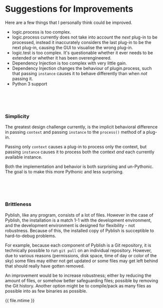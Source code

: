 # Suggestions for Improvements

Here are a few things that I personally think could be improved.

- logic.process is too complex.
- logic.process currently does not take into account the *next* plug-in to be processed, instead it inaccurately considers the last plug-in to be the next plug-in, causing the GUI to visualise the wrong plug-in.
- logic.test is too complex. It's questionable whether it ever needs to be extended or whether it has been overengineered.
- Dependency Injection is too complex with very little gain.
- Dependency Injection changes the behaviour of plugin.process, such that passing `instance` causes it to behave differently than when *not* passing it.
- Python 3 support

<br>
<br>
<br>

### Simplicity

The greatest design challenge currently, is the implicit behavioral difference in passing `context` and passing `instance` to the `process()` method of a plug-in.

Passing only `context` causes a plug-in to process only the context, but passing `instance` causes it to process both the context *and* each currently available instance.

Both the implementation and behavior is both surprising and un-Pythonic. The goal is to make this more Pythonic and less surprising.


<br>
<br>
<br>

### Brittleness

Pyblish, like any program, consists of a lot of files. However in the case of Pyblish, the installation is a match 1-1 with the development environment, and the development environment is designed for flexibility - not robustness. Because of this, the installed copy of Pyblish is succeptible to hard-to-debug problems.

For example, because each component of Pyblish is a Git repository, it is technically possible to run `git pull` on an individual repository. However, due to various reasons (permissions, disk space, time of day or color of the sky) some files may either not get updated or some files may get left behind that should really have gotten removed.

An improvement would be to increase robustness; either by reducing the amount of files, or somehow better safeguarding files; possible by removing the Git history. Another option might be to compile/pack as many files as possible into as few binaries as possible.

<div class="modified-date">{{ file.mtime }}</div>